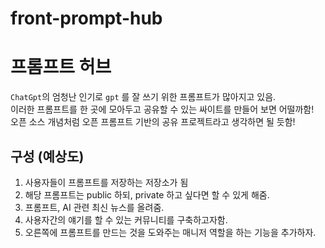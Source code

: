 # front-prompt-hub

# 프롬프트 허브

`ChatGpt`의 엄청난 인기로 `gpt` 를 잘 쓰기 위한 프롬프트가 많아지고 있음. <br/>
이러한 프롬프트를 한 곳에 모아두고 공유할 수 있는 싸이트를 만들어 보면 어떨까함! <br/>
오픈 소스 개념처럼 오픈 프롬프트 기반의 공유 프로젝트라고 생각하면 될 듯함!

## 구성 (예상도)

1. 사용자들이 프롬프트를 저장하는 저장소가 됨
2. 해당 프롬프트는 public 하되, private 하고 싶다면 할 수 있게 해줌.
3. 프롬프트, AI 관련 최신 뉴스를 올려줌.
4. 사용자간의 얘기를 할 수 있는 커뮤니티를 구축하고자함.
5. 오른쪽에 프롬프트를 만드는 것을 도와주는 매니저 역할을 하는 기능을 추가하자.
